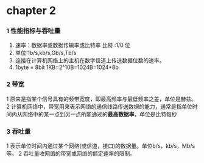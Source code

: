 # chapter 2

### 1 性能指标与吞吐量

1. 速率：数据率或数据传输率或比特率 比特 :1/0 位 
2. 单位:1b/s,kb/s,Gb/s,Tb/s 
3. 连接在计算机网络上的主机在数字信道上传送数据位数的速率。 
4. 1byte = 8bit 1KB=2^10B=1024B=1024\*8b

### 2 带宽

1 原来是指某个信号具有的频带宽度，即最高频率与最低频率之差，单位是赫兹。 
2 计算机网络中，带宽用来表示网络的通信线路传送数据的能力，通常是指单位时间内从网络中的某一点到另一点所能通过的**最高数据率**，单位是比特每秒

### 3 吞吐量

1 表示单位时间内通过某个网络\(或信道，接口\)的数据量。单位b/s，kb/s，Mb/s等。
2 吞吐量收网络的带宽或网络的额定速率的限制。

